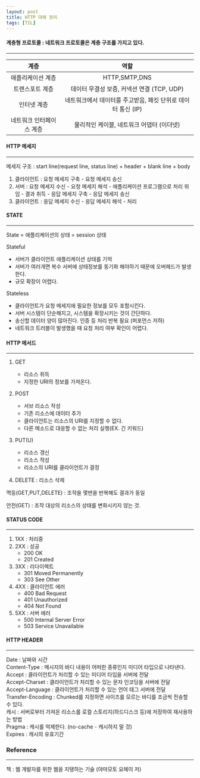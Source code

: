```yaml
---
layout: post
title: HTTP 대해 정리
tags: [TIL]
---
```


#### 계층형 프로토콜 : 네트워크 프로토콜은 계층 구조를 가지고 있다.
* * *
| 계층  | 역할 | 
| :----: | :----: | 
| 애플리케이션 계층 | HTTP,SMTP,DNS | 
| 트랜스포트 계층 | 데이터 무결성 보증, 커넥션 연결 (TCP, UDP) |
| 인터넷 계층 | 네트워크에서 데이터를 주고받음, 패킷 단위로 데이터 통신 (IP) |
| 네트워크 인터페이스 계층 | 물리적인 케이블, 네트워크 어댑터 (이더넷) |


#### HTTP 메세지
* * *

메세지 구조 : start line(request line, status line) + header + blank line + body

1. 클라이언트 :  요청 메세지 구축 - 요청 메세지 송신 
2. 서버 :  요청 메세지 수신 - 요청 메세지 해석 - 애플리케이션 프로그램으로 처리 위임 - 결과 취득 - 응답 메세지 구축 - 응답 메세지 송신
3. 클라이언트 : 응답 메세지 수신 - 응답 메세지 해석 - 처리   

#### STATE
* * *
  
State = 애플리케이션의 상태 = session 상태

Stateful 

- 서버가 클라이언트 애플리케이션 상태를 기억
- 서버가 여러개면 복수 서버에 상태정보를 동기화 해야하기 때문에 오버헤드가 발생한다. 
- 규모 확장이 어렵다.

Stateless
- 클라이언트가 요청 메세지에 필요한 정보를 모두 포함시킨다.
- 서버 시스템이 단순해지고, 시스템을 확장시키는 것이 간단하다.
- 송신할 데이터 양이 많아진다. 인증 등 처리 반복 필요 (퍼포먼스 저하)
- 네트워크 트러블이 발생했을 때 요청 처리 여부 확인이 어렵다.

#### HTTP 메서드
* * *

1. GET 
    - 리소스 취득
    - 지정한 URI의 정보를 가져온다.

2. POST
    - 서브 리소스 작성
    - 기존 리소스에 데이터 추가
    - 클라이언트는 리소스의 URI를 지정할 수 없다.
    - 다른 메소드로 대응할 수 없는 처리 실행(EX. 긴 키워드)
3. PUT(U)
    - 리소스 갱신
    - 리소스 작성 
    - 리소스의 URI를 클라이언트가 결정
4. DELETE : 리소스 삭제

멱등(GET,PUT,DELETE) : 조작을 몇번을 반복해도 결과가 동일

안전(GET) : 조작 대상의 리소스의 상태를 변화시키지 않는 것.

#### STATUS CODE
* * *

1. 1XX : 처리중
2. 2XX : 성공
    - 200 OK
    - 201 Created
3. 3XX : 리다이렉트
    - 301 Moved Permanently
    - 303 See Other
4. 4XX : 클라이언트 에러
    - 400 Bad Request
    - 401 Unauthorized
    - 404 Not Found
5. 5XX : 서버 에러
    - 500 Internal Server Error
    - 503 Service Unavailable

#### HTTP HEADER
* * *
Date : 날짜와 시간  
Content-Type : 메시지의 바디 내용이 어떠한 종류인지 미디어 타입으로 나타낸다.  
Accept : 클라이언트가 처리할 수 있는 미디어 타입을 서버에 전달  
Accept-Charset : 클라이언트가 처리할 수 있는 문자 인코딩을 서버에 전달  
Accept-Language : 클라이언트가 처리할 수 있는 언어 태그 서버에 전달  
Transfer-Encoding : Chunked를 지정하면 사이즈를 모르는 바디를 조금씩 전송할 수 있다.  
캐시 : 서버로부터 가져온 리소스를 로컬 스토리지(하드디스크 등)에 저장하여 재사용하는 방법  
Pragma : 캐시를 억제한다. (no-cache - 캐시하지 말 것)  
Expires : 캐시의 유효기간 

### Reference
* * *
책 : 웹 개발자를 위한 웹을 지탱하는 기술 (야마모토 요헤이 저)